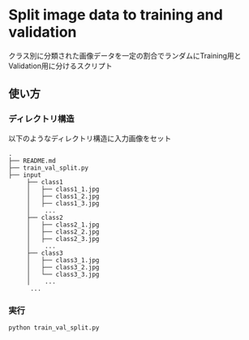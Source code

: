 # Split image data to training and validation
クラス別に分類された画像データを一定の割合でランダムにTraining用とValidation用に分けるスクリプト


## 使い方

### ディレクトリ構造
以下のようなディレクトリ構造に入力画像をセット
```
.
├── README.md
├── train_val_split.py
├── input
     ├── class1
     │   ├── class1_1.jpg
     │   ├── class1_2.jpg
     │   ├── class1_3.jpg
     │    ...
     ├── class2
     │   ├── class2_1.jpg
     │   ├── class2_2.jpg
     │   ├── class2_3.jpg
     │    ...
     ├── class3
     │   ├── class3_1.jpg
     │   ├── class3_2.jpg
     │   └── class3_3.jpg
     │    ...
      ...
```

### 実行
```bash
python train_val_split.py
```
